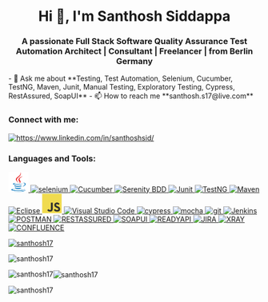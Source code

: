 
<h1 align="center">Hi 👋, I'm Santhosh Siddappa</h1>
<h3 align="center">A passionate Full Stack Software Quality Assurance Test Automation Architect | Consultant | Freelancer | from Berlin Germany</h3>
- 💬 Ask me about **Testing, Test Automation, Selenium, Cucumber, TestNG, Maven, Junit, Manual Testing, Exploratory Testing, Cypress, RestAssured, SoapUI**
- 📫 How to reach me **santhosh.s17@live.com**
<h3 align="left">Connect with me:</h3>
<p align="left">
	<a href="https://www.linkedin.com/in/santhoshsid/" target="blank">
		<img align="center" src="https://content.linkedin.com/content/dam/me/business/en-us/amp/brand-site/v2/bg/LI-Bug.svg.original.svg" alt="https://www.linkedin.com/in/santhoshsid/" height="40" width="40"/>
	</a>
</p>
<h3 align="left">Languages and Tools:</h3>
<p align="left">
	<a href="https://www.java.com" target="_blank">
		<img src="https://raw.githubusercontent.com/devicons/devicon/master/icons/java/java-original.svg" target="_blank" rel="noopener noreferrer" alt="java" width="40" height="40"/>
	</a>
	<a href="https://www.selenium.dev" target="_blank">
		<img src="https://raw.githubusercontent.com/detain/svg-logos/780f25886640cef088af994181646db2f6b1a3f8/svg/selenium-logo.svg" alt="selenium" width="40" height="40"/>
	</a>
	<a href="https://cucumber.io/" target="_blank">
		<img src="https://automationpanda.files.wordpress.com/2017/10/cucumber.png" alt="Cucumber" width="123" height="40"/>
	</a>
	<a href="http://www.thucydides.info" target="_blank">
		<img src="https://serenity-bdd.info/wp-content/uploads/elementor/thumbs/serenity-bdd-pac9onzlqv9ebi90cpg4zsqnp28x4trd1adftgkwbq.png" alt="Serenity BDD" width="192" height="40"/>
	</a>
	<a href="https://junit.org/" target="_blank">
		<img src="https://junit.org/junit4/images/junit5-banner.png" alt="Junit" width="131" height="40"/>
	</a>
	<a href="https://testng.org/" target="_blank">
		<img src="https://www.pinclipart.com/picdir/big/315-3152417_testng-is-also-for-the-java-programming-language.png" alt="TestNG" width="144" height="35"/>
	</a>
	<a href="https://maven.apache.org/" target="_blank">
		<img src="https://maven.apache.org/images/maven-logo-black-on-white.png" alt="Maven" width="138" height="35"/>
	</a>
	<a href="https://www.eclipse.org/" target="_blank">
		<img src="https://cdn.worldvectorlogo.com/logos/eclipse-11.svg" alt="Eclipse" width="40" height="40"/>
	</a>
	<a href="https://developer.mozilla.org/en-US/docs/Web/JavaScript" target="_blank">
		<img src="https://raw.githubusercontent.com/devicons/devicon/master/icons/javascript/javascript-original.svg" alt="javascript" width="40" height="40"/>
	</a>
	<a href="https://code.visualstudio.com/" target="_blank">
		<img src="https://cdn.worldvectorlogo.com/logos/visual-studio-code-1.svg" alt="Visual Studio Code" width="40" height="40"/>
	</a>
	<a href="https://www.cypress.io" target="_blank">
		<img src="https://www.cypress.io/static/33498b5f95008093f5f94467c61d20ab/59c46/cypress-logo.webp" alt="cypress" width="40" height="40"/>
	</a>
	<a href="https://mochajs.org" target="_blank">
		<img src="https://www.vectorlogo.zone/logos/mochajs/mochajs-icon.svg" alt="mocha" width="40" height="40"/>
	</a>
	<a href="https://git-scm.com/" target="_blank">
		<img src="https://git-scm.com/images/logo@2x.png" alt="git" width="96" height="40"/>
	</a>
	<a href="https://www.jenkins.io" target="_blank">
		<img src="https://www.jenkins.io/sites/default/files/jenkins_logo.png" alt="Jenkins" width="124" height="40"/>
	</a>
	<a href="https://www.postman.com" target="_blank">
		<img src="https://seeklogo.com/images/P/postman-logo-5110850F84-seeklogo.com.png" alt="POSTMAN" width="143" height="40"/>
	</a>
	<a href="https://rest-assured.io" target="_blank">
		<img src="https://rest-assured.io/img/name-transparent.png" alt="RESTASSURED" width="240" height="35"/>
	</a>
	<a href="https://www.soapui.org/" target="_blank">
		<img src="https://static1.smartbear.co/smartbearbrand/media/images/logos/product-only/su_product-only-clr.svg" alt="SOAPUI" width="140" height="40"/>
	</a>
	<a href="https://smartbear.com/product/ready-api/overview" target="_blank">
		<img src="https://static1.smartbear.co/smartbearbrand/media/images/logos/product-only/ra_product-only-clr_no-tm.svg" alt="READYAPI" width="140" height="40"/>
	</a>
	<a href="https://www.atlassian.com/software/jira" target="_blank">
		<img src="https://wac-cdn-2.atlassian.com/image/upload/f_auto,q_auto/dam/jcr:e348b562-4152-4cdc-8a55-3d297e509cc8/Jira%20Software-blue.svg" alt="JIRA" width="308" height="40"/>
	</a>
	<a href="https://www.getxray.app/" target="_blank">
		<img src="https://user-images.githubusercontent.com/11166836/72537100-68457b80-3873-11ea-97a9-7c3b1025362d.png" alt="XRAY" width="99" height="40"/>
	</a>
	<a href="https://www.atlassian.com/software/confluence" target="_blank">
		<img src="https://wac-cdn-2.atlassian.com/image/upload/f_auto,q_auto/dam/jcr:d6e2d2db-e58a-40f7-9d1a-d6d22a335c96/Confluence-blue.svg" alt="CONFLUENCE" width="324" height="40"/>
	</a>
</p>
<p align="left">
	<a href="https://github.com/ryo-ma/github-profile-trophy">
		<img src="https://github-profile-trophy.vercel.app/?username=santhosh17" alt="santhosh17"/>
	</a>
</p>
<p align="left">
	<img src="https://komarev.com/ghpvc/?username=santhosh17&label=Profile%20views&color=0e75b6&style=flat" alt="santhosh17"/>
</p>
<p>
	<img align="left" src="https://github-readme-stats.vercel.app/api/top-langs?username=santhosh17&show_icons=true&locale=en&layout=compact" alt="santhosh17"/>
</p>
<p>
	<img align="center" src="https://github-readme-stats.vercel.app/api?username=santhosh17&show_icons=true&locale=en" alt="santhosh17"/>
</p>
<p>
	<img align="left" src="https://github-readme-streak-stats.herokuapp.com/?user=santhosh17&" alt="santhosh17"/>
</p>

